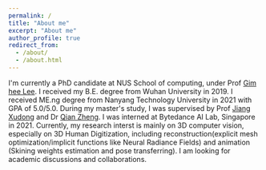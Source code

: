 ```yaml
---
permalink: /
title: "About me"
excerpt: "About me"
author_profile: true
redirect_from: 
  - /about/
  - /about.html
---
```


I'm currently a PhD candidate at NUS School of computing, under Prof [Gim hee Lee](https://www.comp.nus.edu.sg/~leegh/). 
I received my B.E. degree from Wuhan University in 2019. I received ME.ng degree from Nanyang Technology University in 2021 with GPA of 5.0/5.0. During my master's study, I was supervised by Prof [Jiang Xudong](https://personal.ntu.edu.sg/exdjiang/) and Dr [Qian Zheng](https://q-zh.github.io/). I was interned at Bytedance AI Lab, Singapore in 2021.
Currently, my research interst is mainly on 3D computer vision, especially on 3D Human Digitization, including reconstruction(explicit mesh optimization/implicit functions like Neural Radiance Fields) and animation (Skining weights estimation and pose transferring). I am looking for academic discussions and collaborations.
